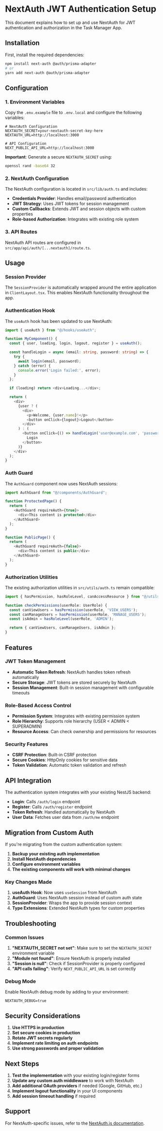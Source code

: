 # NextAuth JWT Authentication Setup

This document explains how to set up and use NextAuth for JWT authentication and authorization in the Task Manager App.

## Installation

First, install the required dependencies:

```bash
npm install next-auth @auth/prisma-adapter
# or
yarn add next-auth @auth/prisma-adapter
```

## Configuration

### 1. Environment Variables

Copy the `.env.example` file to `.env.local` and configure the following variables:

```env
# NextAuth Configuration
NEXTAUTH_SECRET=your-nextauth-secret-key-here
NEXTAUTH_URL=http://localhost:3000

# API Configuration
NEXT_PUBLIC_API_URL=http://localhost:3000
```

**Important**: Generate a secure `NEXTAUTH_SECRET` using:
```bash
openssl rand -base64 32
```

### 2. NextAuth Configuration

The NextAuth configuration is located in `src/lib/auth.ts` and includes:

- **Credentials Provider**: Handles email/password authentication
- **JWT Strategy**: Uses JWT tokens for session management
- **Custom Callbacks**: Extends JWT and session objects with custom properties
- **Role-based Authorization**: Integrates with existing role system

### 3. API Routes

NextAuth API routes are configured in `src/app/api/auth/[...nextauth]/route.ts`.

## Usage

### Session Provider

The `SessionProvider` is automatically wrapped around the entire application in `ClientLayout.tsx`. This enables NextAuth functionality throughout the app.

### Authentication Hook

The `useAuth` hook has been updated to use NextAuth:

```typescript
import { useAuth } from "@/hooks/useAuth";

function MyComponent() {
  const { user, loading, login, logout, register } = useAuth();

  const handleLogin = async (email: string, password: string) => {
    try {
      await login(email, password);
    } catch (error) {
      console.error('Login failed:', error);
    }
  };

  if (loading) return <div>Loading...</div>;

  return (
    <div>
      {user ? (
        <div>
          <p>Welcome, {user.name}!</p>
          <button onClick={logout}>Logout</button>
        </div>
      ) : (
        <button onClick={() => handleLogin('user@example.com', 'password')}>
          Login
        </button>
      )}
    </div>
  );
}
```

### Auth Guard

The `AuthGuard` component now uses NextAuth sessions:

```typescript
import AuthGuard from "@/components/AuthGuard";

function ProtectedPage() {
  return (
    <AuthGuard requireAuth={true}>
      <div>This content is protected</div>
    </AuthGuard>
  );
}

function PublicPage() {
  return (
    <AuthGuard requireAuth={false}>
      <div>This content is public</div>
    </AuthGuard>
  );
}
```

### Authorization Utilities

The existing authorization utilities in `src/utils/auth.ts` remain compatible:

```typescript
import { hasPermission, hasRoleLevel, canAccessResource } from "@/utils/auth";

function checkPermissions(userRole: UserRole) {
  const canViewUsers = hasPermission(userRole, 'VIEW_USERS');
  const canManageUsers = hasPermission(userRole, 'MANAGE_USERS');
  const isAdmin = hasRoleLevel(userRole, 'ADMIN');

  return { canViewUsers, canManageUsers, isAdmin };
}
```

## Features

### JWT Token Management

- **Automatic Token Refresh**: NextAuth handles token refresh automatically
- **Secure Storage**: JWT tokens are stored securely by NextAuth
- **Session Management**: Built-in session management with configurable timeouts

### Role-Based Access Control

- **Permission System**: Integrates with existing permission system
- **Role Hierarchy**: Supports role hierarchy (USER < ADMIN < SUPERADMIN)
- **Resource Access**: Can check ownership and permissions for resources

### Security Features

- **CSRF Protection**: Built-in CSRF protection
- **Secure Cookies**: HttpOnly cookies for sensitive data
- **Token Validation**: Automatic token validation and refresh

## API Integration

The authentication system integrates with your existing NestJS backend:

- **Login**: Calls `/auth/login` endpoint
- **Register**: Calls `/auth/register` endpoint
- **Token Refresh**: Handled automatically by NextAuth
- **User Data**: Fetches user data from `/auth/me` endpoint

## Migration from Custom Auth

If you're migrating from the custom authentication system:

1. **Backup your existing auth implementation**
2. **Install NextAuth dependencies**
3. **Configure environment variables**
4. **The existing components will work with minimal changes**

### Key Changes Made

1. **useAuth Hook**: Now uses `useSession` from NextAuth
2. **AuthGuard**: Uses NextAuth session instead of custom auth state
3. **SessionProvider**: Wraps the app to provide session context
4. **Type Extensions**: Extended NextAuth types for custom properties

## Troubleshooting

### Common Issues

1. **"NEXTAUTH_SECRET not set"**: Make sure to set the `NEXTAUTH_SECRET` environment variable
2. **"Module not found"**: Ensure NextAuth is properly installed
3. **"Session is null"**: Check if SessionProvider is properly configured
4. **"API calls failing"**: Verify `NEXT_PUBLIC_API_URL` is set correctly

### Debug Mode

Enable NextAuth debug mode by adding to your environment:

```env
NEXTAUTH_DEBUG=true
```

## Security Considerations

1. **Use HTTPS in production**
2. **Set secure cookies in production**
3. **Rotate JWT secrets regularly**
4. **Implement rate limiting on auth endpoints**
5. **Use strong passwords and proper validation**

## Next Steps

1. **Test the implementation** with your existing login/register forms
2. **Update any custom auth middleware** to work with NextAuth
3. **Add additional OAuth providers** if needed (Google, GitHub, etc.)
4. **Implement logout functionality** in your UI components
5. **Add session timeout handling** if required

## Support

For NextAuth-specific issues, refer to the [NextAuth.js documentation](https://next-auth.js.org/).